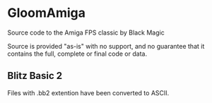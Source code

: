 # GloomAmiga
Source code to the Amiga FPS classic by Black Magic

Source is provided "as-is" with no support, and no guarantee that it contains the full, complete or final code or data.

## Blitz Basic 2

Files with .bb2 extention have been converted to ASCII.
